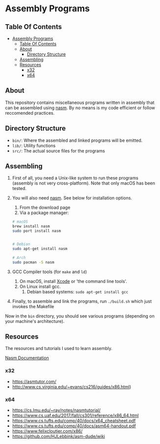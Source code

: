 # Assembly Programs

## Table Of Contents

-   [Assembly Programs](#assembly-programs)
    -   [Table Of Contents](#table-of-contents)
    -   [About](#about)
        -   [Directory Structure](#directory-structure)
    -   [Assembling](#assembling)
    -   [Resources](#resources)
        -   [x32](#x32)
        -   [x64](#x64)

## About

This repository contains miscellaneous programs written in assembly that can be
assembled using [nasm](https://nasm.us). By no means is my code efficient or
follow reccomended practices.

## Directory Structure

-   `bin/`: Where the assembled and linked programs will be emitted.
-   `lib/`: Utility functions
-   `src/`: The actual source files for the programs

## Assembling

1. First of all, you need a Unix-like system to run these programs
   (assembly is not very cross-platform). Note that only macOS has been tested.

2. You will also need [nasm](https://nasm.us/). See below for installation options.

    1. From the download page
    2. Via a package manager:

    ```sh
    # macOS
    brew install nasm
    sudo port install nasm


    # Debian
    sudo apt-get install nasm

    # Arch
    sudo pacman -S nasm
    ```

3. GCC Compiler tools (for `make` and `ld`)

    1. On macOS, install [Xcode](https://developer.apple.com/xcode/) or 'the command line tools'.
    2. On Linux install gcc.
        1. Debian based systems: `sudo apt-get install gcc`

4. Finally, to assemble and link the programs, run `./build.sh`
   which just invokes the Makefile

Now in the `bin` directory, you should see various programs (depending on your
machine's architecture).

## Resources

The resources and tutorials I used to learn assembly.

[Nasm Documentation](https://www.nasm.us/xdoc/2.15.05/html/nasmdoc0.html)

### x32

-   https://asmtutor.com/
-   http://www.cs.virginia.edu/~evans/cs216/guides/x86.html)

### x64

-   https://cs.lmu.edu/~ray/notes/nasmtutorial/
-   https://www.cs.uaf.edu/2017/fall/cs301/reference/x86_64.html
-   https://www.cs.tufts.edu/comp/40/docs/x64_cheatsheet.pdf
-   https://www.cs.tufts.edu/comp/40/docs/asm64-handout.pdf
-   https://www.felixcloutier.com/x86/
-   https://github.com/HJLebbink/asm-dude/wiki
